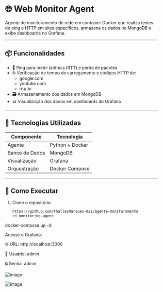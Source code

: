 # 🌐 Web Monitor Agent

Agente de monitoramento de rede em container Docker que realiza testes de ping e HTTP em sites específicos, armazena os dados no MongoDB e exibe dashboards no Grafana.

---

## 📦 Funcionalidades

- 🔁 Ping para medir latência (RTT) e perda de pacotes
- 🌐 Verificação de tempo de carregamento e códigos HTTP de:
  - google.com
  - youtube.com
  - rnp.br
- 🗃️ Armazenamento dos dados em MongoDB
- 📊 Visualização dos dados em dashboards do Grafana

---

## 🧰 Tecnologias Utilizadas

| Componente       | Tecnologia         |
|------------------|--------------------|
| Agente           | Python + Docker    |
| Banco de Dados   | MongoDB            |
| Visualização     | Grafana            |
| Orquestração     | Docker Compose     |

---

## 🚀 Como Executar

1. Clone o repositório:
   ```bash
   https://github.com/ThallesMarques-021/agente-monitoramento
   cd monitoring-agent
   
  docker-compose up -d

Acesse o Grafana:

🌐 URL: http://localhost:3000

👤 Usuário: admin

🔒 Senha: admin


![image](https://github.com/user-attachments/assets/2a774da4-aeeb-485d-bc0b-b0b37a8db6ca)






![image](https://github.com/user-attachments/assets/6f25aaf9-714e-48f6-ad0d-85b58c3a145c)



